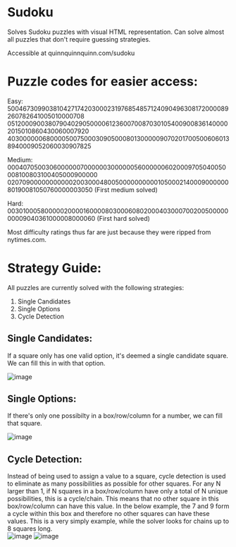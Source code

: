 # Sudoku
Solves Sudoku puzzles with visual HTML representation. Can solve almost all puzzles that don't require guessing strategies.

Accessible at quinnquinnquinn.com/sudoku

# Puzzle codes for easier access:

Easy:  
500467309903810427174203000231976854857124090496308172000089260782641005010000708
051200090038079040290500006123600700870301054009008361400002015010860430060007920
403000000680000500750003090500080130000090702017005006060138940009052060030907825

Medium:  
000407050030600000070000003000000560000006020009705040050008100803100405000900000
020709000000000002003000480050000000000105000214000900000080190081050760000003050 (First medium solved)

Hard:  
003010005800000200001600008030006080200040300070020050000000009040361000008000060 (First hard solved)

Most difficulty ratings thus far are just because they were ripped from nytimes.com.

# Strategy Guide:  

All puzzles are currently solved with the following strategies:  

1. Single Candidates
2. Single Options
3. Cycle Detection

## Single Candidates:
If a square only has one valid option, it's deemed a single candidate square. We can fill this in with that option.

![image](https://github.com/joebangles/Sudoku/assets/49799821/0241877f-ee7d-488e-ad5d-332ed7a5f57a)

## Single Options:
If there's only one possibilty in a box/row/column for a number, we can fill that square.

![image](https://github.com/joebangles/Sudoku/assets/49799821/de7b9fc6-bc9b-4036-b4d3-56132e3bd6e0)

## Cycle Detection:
Instead of being used to assign a value to a square, cycle detection is used to eliminate as many possibilities as possible for other squares. For any N larger than 1, if N squares in a box/row/column have only a total of N unique possibilities, this is a cycle/chain. This means that no other square in this box/row/column can have this value. In the below example, the 7 and 9 form a cycle within this box and therefore no other squares can have these values. This is a very simply example, while the solver looks for chains up to 8 squares long.  
![image](https://github.com/joebangles/Sudoku/assets/49799821/6c17dbd6-ce90-4347-902f-9c1fe4d18dbb)
![image](https://github.com/joebangles/Sudoku/assets/49799821/643297d2-9e31-40dd-aee8-979934a859f8)
